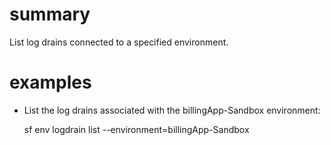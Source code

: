 # summary
  
List log drains connected to a specified environment.

# examples

- List the log drains associated with the billingApp-Sandbox environment:

  sf env logdrain list --environment=billingApp-Sandbox

